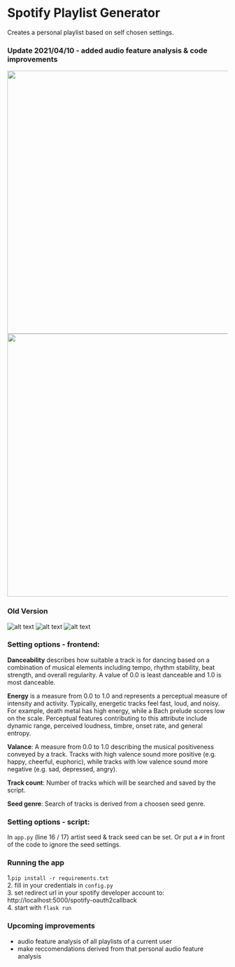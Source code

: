 # Spotify Playlist Generator
Creates a personal playlist based on self chosen settings.

### Update 2021/04/10 - added audio feature analysis & code improvements

<img src="https://github.com/marwonn/spotify-playlist-generator/blob/master/static/images/1_04.png"  width="600">

<img src="https://github.com/marwonn/spotify-playlist-generator/blob/master/static/images/2_04.png"  width="600">


### Old Version

![alt text](https://github.com/marwonn/spotify-playlist-generator/blob/master/static/images/1.jpg?raw=true)
![alt text](https://github.com/marwonn/spotify-playlist-generator/blob/master/static/images/2.jpg?raw=true)
![alt text](https://github.com/marwonn/spotify-playlist-generator/blob/master/static/images/3.png?raw=true)

### Setting options - frontend:

**Danceability** describes how suitable a track is for dancing based on a combination of musical elements including tempo, rhythm stability, beat strength, and overall regularity. A value of 0.0 is least danceable and 1.0 is most danceable.

**Energy** is a measure from 0.0 to 1.0 and represents a perceptual measure of intensity and activity. Typically, energetic tracks feel fast, loud, and noisy. For example, death metal has high energy, while a Bach prelude scores low on the scale. Perceptual features contributing to this attribute include dynamic range, perceived loudness, timbre, onset rate, and general entropy.

**Valance**: A measure from 0.0 to 1.0 describing the musical positiveness conveyed by a track. Tracks with high valence sound more positive (e.g. happy, cheerful, euphoric), while tracks with low valence sound more negative (e.g. sad, depressed, angry).

**Track count**: Number of tracks which will be searched and saved by the script.

**Seed genre**: Search of tracks is derived from a choosen seed genre.

### Setting options - script:
In `app.py` (line 16 / 17) artist seed & track seed can be set. Or put a `#` in front of the code to ignore the seed settings. 


### Running the app 
1.`pip install -r requirements.txt` \
2. fill in your credentials in `config.py` \
3. set redirect url in your spotify developer account to: http://localhost:5000/spotify-oauth2callback \
4. start with `flask run`


### Upcoming improvements
- audio feature analysis of all playlists of a current user
- make reccomendations derived from that personal audio feature analysis 
